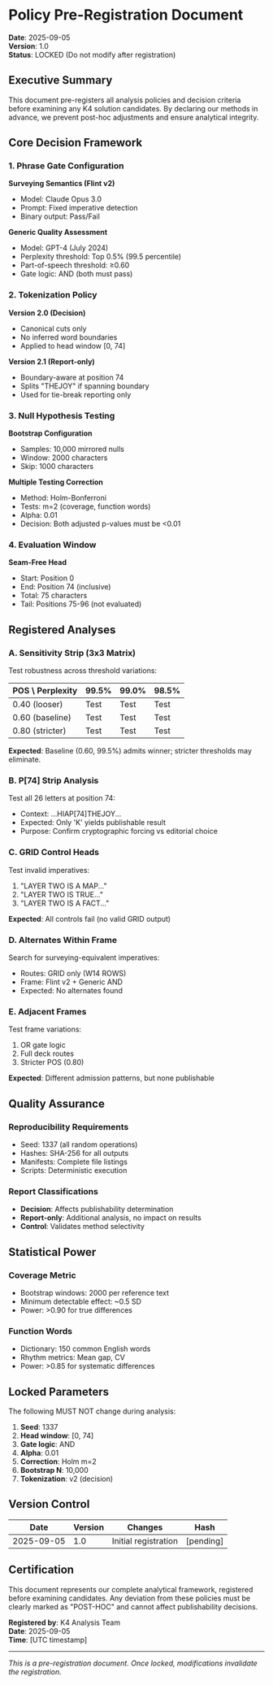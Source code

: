 # Policy Pre-Registration Document

**Date**: 2025-09-05  
**Version**: 1.0  
**Status**: LOCKED (Do not modify after registration)

## Executive Summary

This document pre-registers all analysis policies and decision criteria before examining any K4 solution candidates. By declaring our methods in advance, we prevent post-hoc adjustments and ensure analytical integrity.

## Core Decision Framework

### 1. Phrase Gate Configuration

**Surveying Semantics (Flint v2)**
- Model: Claude Opus 3.0
- Prompt: Fixed imperative detection
- Binary output: Pass/Fail

**Generic Quality Assessment**
- Model: GPT-4 (July 2024)
- Perplexity threshold: Top 0.5% (99.5 percentile)
- Part-of-speech threshold: ≥0.60
- Gate logic: AND (both must pass)

### 2. Tokenization Policy

**Version 2.0 (Decision)**
- Canonical cuts only
- No inferred word boundaries
- Applied to head window [0, 74]

**Version 2.1 (Report-only)**
- Boundary-aware at position 74
- Splits "THEJOY" if spanning boundary
- Used for tie-break reporting only

### 3. Null Hypothesis Testing

**Bootstrap Configuration**
- Samples: 10,000 mirrored nulls
- Window: 2000 characters
- Skip: 1000 characters

**Multiple Testing Correction**
- Method: Holm-Bonferroni
- Tests: m=2 (coverage, function words)
- Alpha: 0.01
- Decision: Both adjusted p-values must be <0.01

### 4. Evaluation Window

**Seam-Free Head**
- Start: Position 0
- End: Position 74 (inclusive)
- Total: 75 characters
- Tail: Positions 75-96 (not evaluated)

## Registered Analyses

### A. Sensitivity Strip (3x3 Matrix)

Test robustness across threshold variations:

| POS \ Perplexity | 99.5% | 99.0% | 98.5% |
|------------------|-------|-------|-------|
| 0.40 (looser)    | Test  | Test  | Test  |
| 0.60 (baseline)  | Test  | Test  | Test  |
| 0.80 (stricter)  | Test  | Test  | Test  |

**Expected**: Baseline (0.60, 99.5%) admits winner; stricter thresholds may eliminate.

### B. P[74] Strip Analysis

Test all 26 letters at position 74:
- Context: ...HIAP[74]THEJOY...
- Expected: Only 'K' yields publishable result
- Purpose: Confirm cryptographic forcing vs editorial choice

### C. GRID Control Heads

Test invalid imperatives:
1. "LAYER TWO IS A MAP..." 
2. "LAYER TWO IS TRUE..."
3. "LAYER TWO IS A FACT..."

**Expected**: All controls fail (no valid GRID output)

### D. Alternates Within Frame

Search for surveying-equivalent imperatives:
- Routes: GRID only (W14 ROWS)
- Frame: Flint v2 + Generic AND
- Expected: No alternates found

### E. Adjacent Frames

Test frame variations:
1. OR gate logic
2. Full deck routes
3. Stricter POS (0.80)

**Expected**: Different admission patterns, but none publishable

## Quality Assurance

### Reproducibility Requirements
- Seed: 1337 (all random operations)
- Hashes: SHA-256 for all outputs
- Manifests: Complete file listings
- Scripts: Deterministic execution

### Report Classifications
- **Decision**: Affects publishability determination
- **Report-only**: Additional analysis, no impact on results
- **Control**: Validates method selectivity

## Statistical Power

### Coverage Metric
- Bootstrap windows: 2000 per reference text
- Minimum detectable effect: ~0.5 SD
- Power: >0.90 for true differences

### Function Words
- Dictionary: 150 common English words
- Rhythm metrics: Mean gap, CV
- Power: >0.85 for systematic differences

## Locked Parameters

The following MUST NOT change during analysis:

1. **Seed**: 1337
2. **Head window**: [0, 74]
3. **Gate logic**: AND
4. **Alpha**: 0.01
5. **Correction**: Holm m=2
6. **Bootstrap N**: 10,000
7. **Tokenization**: v2 (decision)

## Version Control

| Date | Version | Changes | Hash |
|------|---------|---------|------|
| 2025-09-05 | 1.0 | Initial registration | [pending] |

## Certification

This document represents our complete analytical framework, registered before examining candidates. Any deviation from these policies must be clearly marked as "POST-HOC" and cannot affect publishability decisions.

**Registered by**: K4 Analysis Team  
**Date**: 2025-09-05  
**Time**: [UTC timestamp]

---

*This is a pre-registration document. Once locked, modifications invalidate the registration.*